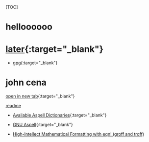 
[TOC]

# helloooooo

# [later](/wl.md){:target="_blank"}


- [gpg](/gpg.why){:target="_blank"}

# john cena 

[open in new tab](http://archlinux.org){:target="_blank"}

[readme](/README.md)

- [Available Aspell Dictionaries](http://aspell.net/test/cur/){:target="_blank"}

- [GNU Aspell](http://aspell.net/){:target="_blank"}

- [High-Intellect Mathematical Formatting with eqn! (groff and troff)](https://www.youtube.com/watch?v=sp0qgpeG6EY) 




